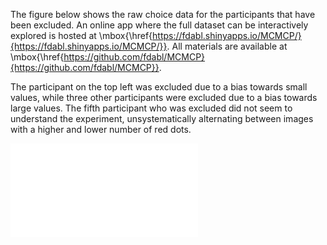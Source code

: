 
The figure below shows the raw choice data for the participants that have been excluded.
An online app where the full dataset can be interactively explored is hosted at \mbox{\href{https://fdabl.shinyapps.io/MCMCP/}{https://fdabl.shinyapps.io/MCMCP/}}. All materials are available at \mbox{\href{https://github.com/fdabl/MCMCP}{https://github.com/fdabl/MCMCP}}.

The participant on the top left was excluded due to a bias towards small values, while three other participants were excluded due to a bias towards large values. The fifth participant who was excluded did not seem to understand the experiment, unsystematically alternating between images with a higher and lower number of red dots.





![(\#fig:unnamed-chunk-12)Raw data for the excluded participants. Blue line indicates the mode of the subjective probability distribution for that specific quantifier (estimated without excluded participants).](manuscript_files/figure-latex/unnamed-chunk-12-1.pdf) 
